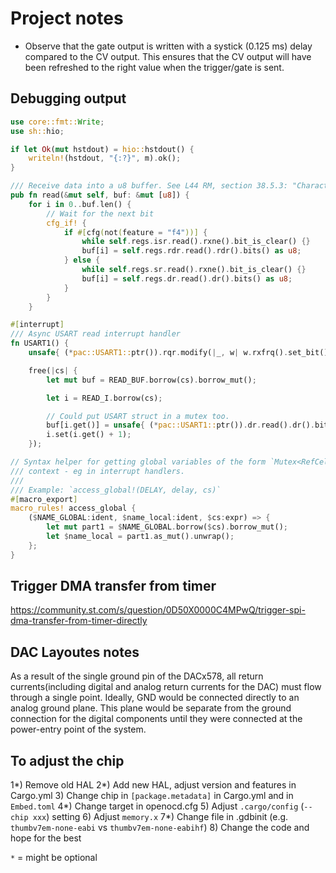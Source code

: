 # Project notes

* Observe that the gate output is written with a systick (0.125 ms) delay
  compared to the CV output. This ensures that the CV output will have been refreshed to the right value when the trigger/gate is sent.


## Debugging output
```rust
use core::fmt::Write;
use sh::hio;

if let Ok(mut hstdout) = hio::hstdout() {
    writeln!(hstdout, "{:?}", m).ok();
}
```

```rust
/// Receive data into a u8 buffer. See L44 RM, section 38.5.3: "Character reception procedure"
pub fn read(&mut self, buf: &mut [u8]) {
    for i in 0..buf.len() {
        // Wait for the next bit
        cfg_if! {
            if #[cfg(not(feature = "f4"))] {
                while self.regs.isr.read().rxne().bit_is_clear() {}
                buf[i] = self.regs.rdr.read().rdr().bits() as u8;
            } else {
                while self.regs.sr.read().rxne().bit_is_clear() {}
                buf[i] = self.regs.dr.read().dr().bits() as u8;
            }
        }
    }
```

```rust
#[interrupt]
/// Async USART read interrupt handler
fn USART1() {
    unsafe{ (*pac::USART1::ptr()).rqr.modify(|_, w| w.rxfrq().set_bit() }

    free(|cs| {
        let mut buf = READ_BUF.borrow(cs).borrow_mut();

        let i = READ_I.borrow(cs);

        // Could put USART struct in a mutex too.
        buf[i.get()] = unsafe{ (*pac::USART1::ptr()).dr.read().dr().bits() as u8; }
        i.set(i.get() + 1);
    });
```

```rust
// Syntax helper for getting global variables of the form `Mutex<RefCell<Option>>>` from an interrupt-free
/// context - eg in interrupt handlers.
///
/// Example: `access_global!(DELAY, delay, cs)`
#[macro_export]
macro_rules! access_global {
    ($NAME_GLOBAL:ident, $name_local:ident, $cs:expr) => {
        let mut part1 = $NAME_GLOBAL.borrow($cs).borrow_mut();
        let $name_local = part1.as_mut().unwrap();
    };
}
```

## Trigger DMA transfer from timer

https://community.st.com/s/question/0D50X0000C4MPwQ/trigger-spi-dma-transfer-from-timer-directly

## DAC Layoutes notes
As a result of the single ground pin of the DACx578, all return currents(including digital and analog return currents for the DAC) must flow through a single point. Ideally, GND would be connected directly to an analog ground plane. This plane would be separate from the ground connection for the digital components until they were connected at the power-entry point of the system.

## To adjust the chip

1*) Remove old HAL
2*) Add new HAL, adjust version and features in Cargo.yml
3) Change chip in `[package.metadata]` in Cargo.yml and in `Embed.toml`
4*) Change target in openocd.cfg
5) Adjust `.cargo/config` (`--chip xxx`) setting
6) Adjust `memory.x`
7*) Change file in .gdbinit (e.g. `thumbv7em-none-eabi` vs `thumbv7em-none-eabihf`)
8) Change the code and hope for the best

`*` = might be optional
